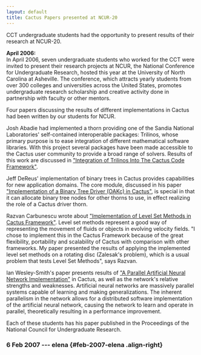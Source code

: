 ```yaml
---
layout: default
title: Cactus Papers presented at NCUR-20
---
```

CCT undergraduate students had the opportunity to present results of
their research at NCUR-20.

**April 2006:**\
In April 2006, seven undergraduate students who worked for the CCT were
invited to present their research projects at NCUR, the National
Conference for Undergraduate Research, hosted this year at the
University of North Carolina at Asheville. The conference, which
attracts yearly students from over 300 colleges and universities across
the United States, promotes undergraduate research scholarship and
creative activity done in partnership with faculty or other mentors.

Four papers discussing the results of different implementations in
Cactus had been written by our students for NCUR.

Josh Abadie had implemented a thorn providing one of the Sandia National
Laboratories\' self-contained interoperable packages: Trilinos, whose
primary purpose is to ease integration of different mathematical
software libraries. With this project several packages have been made
accessible to the Cactus user community to provide a broad range of
solvers. Results of this work are discussed in ["Integration of Trilinos
Into The Cactus Code Framework"](Cactus_Abadie06.pdf).

Jeff DeReus' implementation of binary trees in Cactus provides
capabilities for new application domains. The core module, discussed in
his paper ["Implementation of a Binary Tree Driver (OAKc) in
Cactus"](Cactus_DeReus06.pdf), is special in that it can allocate binary
tree nodes for other thorns to use, in effect realizing the role of a
Cactus driver thorn.

Razvan Carbunescu wrote about ["Implementation of Level Set Methods in
Cactus Framework"](Cactus_Carbunescu06.pdf). Level set methods represent
a good way of representing the movement of fluids or objects in evolving
velocity fields. "I chose to implement this in the Cactus Framework
because of the great flexibility, portability and scalability of Cactus
with comparison with other frameworks. My paper presented the results of
applying the implemented level set methods on a rotating disc
(Zalesak\'s problem), which is a usual problem that tests Level Set
Methods", says Razvan.

Ian Wesley-Smith\'s paper presents results of ["A Parallel Artificial
Neural Network Implementation"](Cactus_WesleySmith06.pdf) in Cactus, as
well as the network\'s relative strengths and weaknesses. Artificial
neural networks are massively parallel systems capable of learning and
making generalizations. The inherent parallelism in the network allows
for a distributed software implementation of the artificial neural
network, causing the network to learn and operate in parallel,
theoretically resulting in a performance improvement.

Each of these students has his paper published in the Proceedings of the
National Council for Undergraduate Research.

### 6 Feb 2007 --- elena {#feb-2007-elena .align-right}
